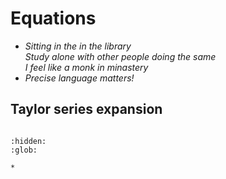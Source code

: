 # Equations

- *Sitting in the in the library <br>Study alone with other people doing the same <br>I feel like a monk in minastery*
- *Precise language matters!*

## Taylor series expansion

```{include} taylor.tex
```

```{toctree}
:hidden:
:glob:

*
```
